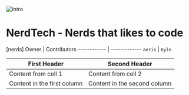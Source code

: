 ![intro](https://a.pomfe.co/algfld.png)

# NerdTech - Nerds that likes to code

[nerds]
Owner | Contributors
------------ | -------------
`aeris` | `Kyle`

First Header | Second Header
------------ | -------------
Content from cell 1 | Content from cell 2
Content in the first column | Content in the second column

